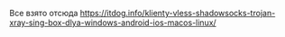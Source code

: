 ﻿Все взято отсюда
https://itdog.info/klienty-vless-shadowsocks-trojan-xray-sing-box-dlya-windows-android-ios-macos-linux/